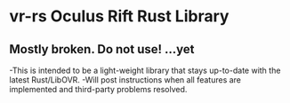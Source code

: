 vr-rs Oculus Rift Rust Library
==============================

Mostly broken. Do not use! ...yet
---------------------------------

-This is intended to be a light-weight library that stays up-to-date with the latest
Rust/LibOVR.
-Will post instructions when all features are implemented and third-party problems resolved.


